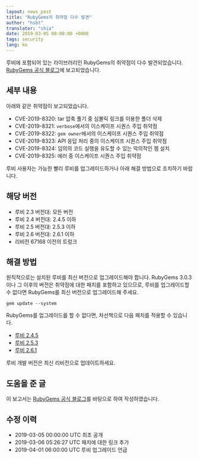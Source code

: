 ```yaml
---
layout: news_post
title: "RubyGems의 취약점 다수 발견"
author: "hsbt"
translator: "shia"
date: 2019-03-05 00:00:00 +0000
tags: security
lang: ko
---
```


루비에 포함되어 있는 라이브러리인 RubyGems의 취약점이 다수 발견되었습니다.
[RubyGems 공식 블로그](http://blog.rubygems.org/2019/03/05/security-advisories-2019-03.html)에 보고되었습니다.

## 세부 내용

아래와 같은 취약점이 보고되었습니다.

* CVE-2019-8320: tar 압축 풀기 중 심볼릭 링크를 이용한 폴더 삭제
* CVE-2019-8321: `verbose`에서의 이스케이프 시퀀스 주입 취약점
* CVE-2019-8322: `gem owner`에서의 이스케이프 시퀀스 주입 취약점
* CVE-2019-8323: API 응답 처리 중의 이스케이프 시퀀스 주입 취약점
* CVE-2019-8324: 임의의 코드 실행을 유도할 수 있는 악의적인 젬 설치
* CVE-2019-8325: 에러 중 이스케이프 시퀀스 주입 취약점

루비 사용자는 가능한 빨리 루비를 업그레이드하거나 아래 해결 방법으로 조치하기 바랍니다.

## 해당 버전

* 루비 2.3 버전대: 모든 버전
* 루비 2.4 버전대: 2.4.5 이하
* 루비 2.5 버전대: 2.5.3 이하
* 루비 2.6 버전대: 2.6.1 이하
* 리비전 67168 이전의 트렁크

## 해결 방법

원칙적으로는 설치된 루비를 최신 버전으로 업그레이드해야 합니다.
RubyGems 3.0.3이나 그 이후의 버전은 취약점에 대한 패치를 포함하고 있으므로, 루비를 업그레이드할 수 없다면 RubyGems를 최신 버전으로 업그레이드해 주세요.

```
gem update --system
```

RubyGems를 업그레이드를 할 수 없다면, 차선책으로 다음 패치를 적용할 수 있습니다.

* [루비 2.4.5](https://bugs.ruby-lang.org/attachments/7669)
* [루비 2.5.3](https://bugs.ruby-lang.org/attachments/7670)
* [루비 2.6.1](https://bugs.ruby-lang.org/attachments/7671)

루비 개발 버전은 최신 리비전으로 업데이트하세요.

## 도움을 준 글

이 보고서는 [RubyGems 공식 블로그](http://blog.rubygems.org/2019/03/05/security-advisories-2019-03.html)를 바탕으로 하여 작성하였습니다.

## 수정 이력

* 2019-03-05 00:00:00 UTC 최초 공개
* 2019-03-06 05:26:27 UTC 패치에 대한 링크 추가
* 2019-04-01 06:00:00 UTC 루비 업그레이드 언급
